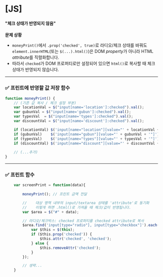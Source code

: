
# [JS]

#### "체크 상태가 반영되지 않음"

**문제 상황**
- `moneyPrint()`에서 `.prop('checked', true)`로 라디오/체크 상태를 바꿔도  
  `element.innerHTML`(또는 `$(...).html()`)은 DOM *property*가 아니라 HTML *attribute*를 직렬화합니다.
- 따라서 `checked`가 DOM 프로퍼티로만 설정되어 있으면 `html()`로 복사할 때 체크 상태가 반영되지 않습니다.

---

### ✅ 프린트에 반영할 값 저장 함수

```js
function moneyPrint() {
    // (기존 값 복사 / 체크 설정 부분)
    var locationVal = $("input[name='location']:checked").val();
    var gubunVal = $("input[name='gubun']:checked").val();
    var typesVal  = $("input[name='types']:checked").val();
    var discountVal = $("input[name='discount']:checked").val();

    if (locationVal) $('input[name="location"][value="' + locationVal + '"]').prop('checked', true);
    if (gubunVal)    $('input[name="gubun"][value="' + gubunVal + '"]').prop('checked', true);
    if (typesVal)    $('input[name="types"][value="' + typesVal + '"]').prop('checked', true);
    if (discountVal) $('input[name="discount"][value="' + discountVal + '"]').prop('checked', true);
    
    // (...추가)
}
```

---

### ✅ 프린트 함수

```js
    var screenPrint = function(data){
        
        moneyPrint(); // 프린트 금액 전달

        //    대상 영역 내부의 input/textarea 상태를 'attribute'로 동기화
        //    이렇게 하면 .html()로 가져올 때 체크/값이 반영됩니다.
        var $area = $("#" + data);

        // 라디오/체크박스: checked 프로퍼티를 checked attribute로 복사
        $area.find('input[type="radio"], input[type="checkbox"]').each(function(){
            var $this = $(this);
            if ($this.prop('checked')) {
                $this.attr('checked', 'checked');
            } else {
                $this.removeAttr('checked');
            }
        });

        // 생략...
    }
```
